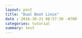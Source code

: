```yaml
---
layout: post
title: "Dual Boot Linux"
date : 2016-10-21 08:57:30 -0700
categories: tutorial
summary: test
---
```

